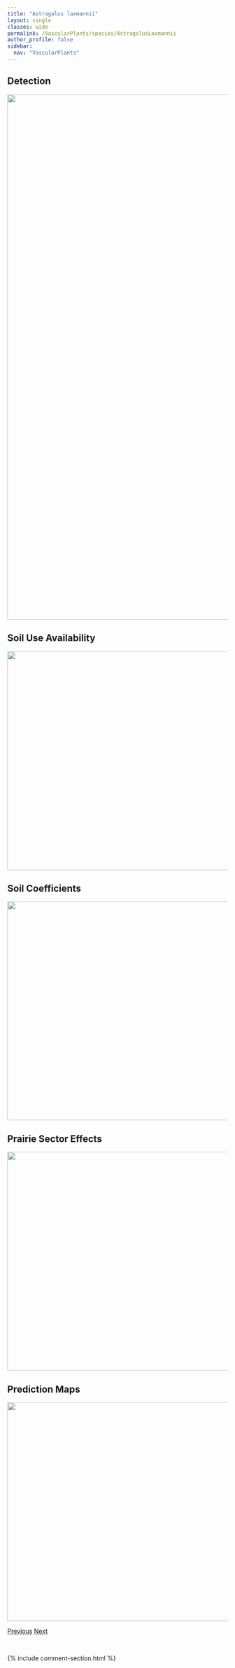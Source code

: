 ```yaml
---
title: "Astragalus laxmannii"
layout: single
classes: wide
permalink: /VascularPlants/species/AstragalusLaxmannii
author_profile: false
sidebar:
  nav: "VascularPlants"
---
```


<h2>Detection</h2>

<a href="https://drive.google.com/uc?export=view&id=1WyWS_Io3vZnEjyoJjEZ6uFkTE9pIJGML">
<img src="https://drive.google.com/uc?export=view&id=1WyWS_Io3vZnEjyoJjEZ6uFkTE9pIJGML" height = "1200" width = "800">
</a>


<h2>Soil Use Availability</h2>

<a href="https://drive.google.com/uc?export=view&id=1xPH_-hMdAMKa4yVHZUhplCCJD_QWf5XL">
<img src="https://drive.google.com/uc?export=view&id=1xPH_-hMdAMKa4yVHZUhplCCJD_QWf5XL" height = "500" width = "1000">
</a>


<h2>Soil Coefficients</h2>

<a href="https://drive.google.com/uc?export=view&id=1VGC6t6lfHM-UjarLTI60WwFC4-mJffjG">
<img src="https://drive.google.com/uc?export=view&id=1VGC6t6lfHM-UjarLTI60WwFC4-mJffjG" height = "500" width = "1000">
</a>


<h2>Prairie Sector Effects</h2>

<a href="https://drive.google.com/uc?export=view&id=18y5hdRSIOy6WKTzS9YqG7_05WYox2CN_">
<img src="https://drive.google.com/uc?export=view&id=18y5hdRSIOy6WKTzS9YqG7_05WYox2CN_" height = "500" width = "1000">
</a>


<h2>Prediction Maps</h2>

<a href="https://drive.google.com/uc?export=view&id=1eEu4gV1lzZ_AeZ0Bl87msCziuX2GBxh_">
<img src="https://drive.google.com/uc?export=view&id=1eEu4gV1lzZ_AeZ0Bl87msCziuX2GBxh_" height = "500" width = "1000">
</a>


<a href="/DevelopmentWebsite/VascularPlants/species/AstragalusGilviflorus" class="pagination--pager" title="Astragalus gilviflorus">Previous</a> <a href="/DevelopmentWebsite/VascularPlants/species/AstragalusLotiflorus" class="pagination--pager" title="Astragalus lotiflorus">Next</a>

<p>&nbsp;</p>

{% include comment-section.html %}
